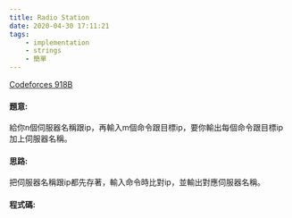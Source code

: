 ```yaml
---
title: Radio Station
date: 2020-04-30 17:11:21
tags:
    - implementation
    - strings
    - 簡單
---
```

[Codeforces 918B](https://codeforces.com/problemset/problem/918/B)
<!-- more -->

#### 題意:
給你n個伺服器名稱跟ip，再輸入m個命令跟目標ip，要你輸出每個命令跟目標ip加上伺服器名稱。

#### 思路:
把伺服器名稱跟ip都先存著，輸入命令時比對ip，並輸出對應伺服器名稱。

#### 程式碼:
<script src="https://gist.github.com/Daviswww/bf0719749e1c4f9b2a5372f84e918992.js"></script>